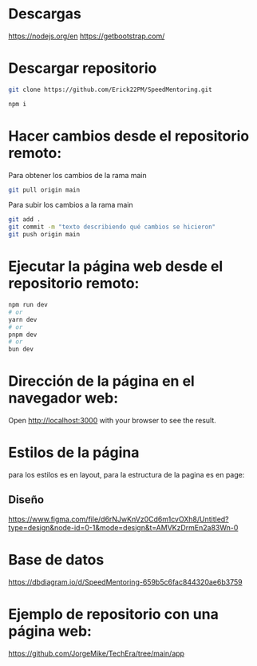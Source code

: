 # Descargas
https://nodejs.org/en
https://getbootstrap.com/

# Descargar repositorio
```bash
git clone https://github.com/Erick22PM/SpeedMentoring.git

npm i
```

# Hacer cambios desde el repositorio remoto:
Para obtener los cambios de la rama main
```bash
git pull origin main
```

Para subir los cambios a la rama main
```bash
git add .
git commit -m "texto describiendo qué cambios se hicieron"
git push origin main
```

# Ejecutar la página web desde el repositorio remoto:

```bash
npm run dev
# or
yarn dev
# or
pnpm dev
# or
bun dev
```

# Dirección de la página en el navegador web:
Open [http://localhost:3000](http://localhost:3000) with your browser to see the result.


# Estilos de la página
para los estilos es en layout, para la estructura de la pagina es en page:

## Diseño
https://www.figma.com/file/d6rNJwKnVz0Cd6m1cvOXh8/Untitled?type=design&node-id=0-1&mode=design&t=AMVKzDrmEn2a83Wn-0

# Base de datos
https://dbdiagram.io/d/SpeedMentoring-659b5c6fac844320ae6b3759


# Ejemplo de repositorio con una página web:
https://github.com/JorgeMike/TechEra/tree/main/app
